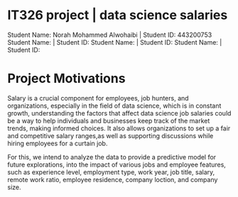# IT326 project | data science salaries 
Student Name: Norah Mohammed Alwohaibi | Student ID: 443200753
Student Name: | Student ID: 
Student Name:  | Student ID: 
Student Name:  | Student ID: 

# Project Motivations
Salary is a crucial component for employees, job hunters, and organizations, especially in the field of data science, which is in constant growth, understanding the factors that affect data science job salaries could be a way to help individuals and businesses keep track of the market trends, making informed choices. It also allows organizations to set up a fair and competitive salary ranges,as well as supporting discussions while hiring employees for a curtain job.

For this, we intend to analyze the data to provide a predictive model for future explorations, into the impact of various jobs and employee features, such as experience level, employment type, work year, job title, salary, remote work ratio, employee residence, company loction, and company size.
